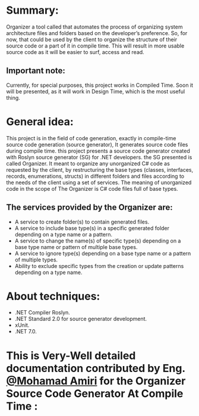 # Summary:
Organizer a tool called that automates the process of organizing system architecture files and folders based on the developer’s preference. So, for now, that could be used by the client to organize the structure of their source code or a part of it in compile time. This will result in more usable source code as it will be easier to surf, access and read.

## Important note:
Currently, for special purposes, this project works in Compiled Time. Soon it will be presented, as it will work in Design Time, which is the most useful thing.

# General idea:
This project is in the field of code generation, exactly in compile-time source code generation (source generator), It generates source code files during compile time.
this project presents a source code generator created with Roslyn source generator (SG) for .NET developers. the SG presented is called Organizer. It meant to organize any unorganized C# code as requested by the client, by restructuring the base types (classes, interfaces, records, enumerations, structs) in different folders and files according to the needs of the client using a set of services. The meaning of unorganized code in the scope of The Organizer is C# code files full of base types.
## The services provided by the Organizer are:
 * A service to create folder(s) to contain generated files.
 * A service to include base type(s) in a specific generated folder depending on a type name or a pattern.
 * A service to change the name(s) of specific type(s) depending on a base type name or pattern of multiple base types.
 * A service to ignore type(s) depending on a base type name or a pattern of multiple types.
 * Ability to exclude specific types from the creation or update patterns depending on a type name.

# About techniques:
 - .NET Compiler Roslyn.
 - .NET Standard 2.0 for source generator development.
 - xUnit.
 - .NET 7.0.

# This is Very-Well detailed documentation contributed by Eng. [@Mohamad Amiri](https://github.com/MohaAmiry) for the Organizer Source Code Generator At Compile Time :
